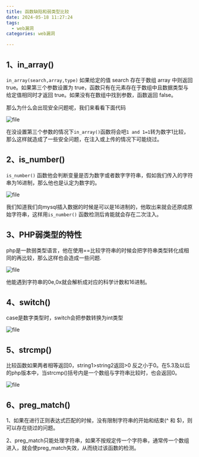 ```yaml
---
title: 函数缺陷和弱类型比较
date: 2024-05-18 11:27:24
tags:
  - web漏洞
categories: web漏洞

---
```


<!--more-->

## 1、in_array()

`in_array(search,array,type)` 如果给定的值 search 存在于数组 array 中则返回 true。如果第三个参数设置为 true，函数只有在元素存在于数组中且数据类型与给定值相同时才返回 true。如果没有在数组中找到参数，函数返回 false。 

那么为什么会出现安全问题呢，我们来看看下面代码

![file](./img/1.7.1.png)

在没设置第三个参数的情况下`in_array()`函数将会吧`1 and 1=1`转为数字1比较，那么这样就造成了一些安全问题，在注入或上传的情况下可能绕过。


## 2、is_number()

`is_number()` 函数他会判断变量是否为数字或者数字字符串，假如我们传入的字符串为16进制，那么他也是认定为数字的。

![file](./img/1.7.2.png)

我们知道我们向mysql插入数据的时候是可以是16进制的，他取出来就会还原成原始字符串，这样用`is_number()` 函数检测后肯能就会存在二次注入。


## 3、PHP弱类型的特性

php是一款弱类型语言，他在使用==比较字符串的时候会把字符串类型转化成相同的再比较，那么这样也会造成一些问题.

![file](./img/1.7.3.png)

他能遇到字符串的0e,0x就会解析成对应的科学计数和16进制。


## 4、switch()

case是数字类型时，switch会把参数转换为int类型

![file](./img/1.7.4.png)

## 5、strcmp()

比较函数如果两者相等返回0，string1>string2返回>0 反之小于0。在5.3及以后的php版本中，当strcmp()括号内是一个数组与字符串比较时，也会返回0。

![file](./img/1.7.5.png)


## 6、preg_match()
1、如果在进行正则表达式匹配的时候，没有限制字符串的开始和结束(^ 和 $)，则可以存在绕过的问题。



2、preg_match只能处理字符串，如果不按规定传一个字符串，通常传一个数组进入，就会使preg_match失效，从而绕过该函数的检测。
